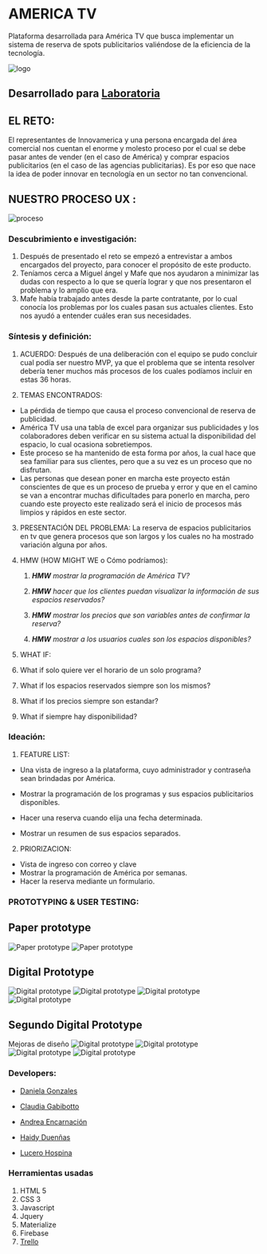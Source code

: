 # AMERICA TV

Plataforma desarrollada para América TV que busca implementar un sistema de reserva de spots publicitarios valiéndose de la eficiencia de la tecnología.

![logo](https://user-images.githubusercontent.com/32287019/37944122-03ae78b6-3140-11e8-9e43-eed2e42f7347.png)


## Desarrollado para [Laboratoria](http://laboratoria.la) 

## EL RETO:
El representantes de Innovamerica y una persona encargada del área comercial nos cuentan el enorme y molesto proceso por el cual se debe pasar antes de vender (en el caso de América) y comprar espacios publicitarios (en el caso de las agencias publicitarias). Es por eso que nace la idea de poder innovar en tecnología en un sector no tan convencional.

## NUESTRO PROCESO UX :

![proceso](https://raw.githubusercontent.com/adayc/reto-buses/nat-branch/assets/images/proceso.png)

### Descubrimiento e investigación:

1. Después de presentado el reto se empezó a entrevistar a ambos encargados del proyecto, para conocer el propósito de este producto.
2. Teníamos cerca a Miguel ángel y Mafe que nos ayudaron a minimizar las dudas con respecto a lo que se quería lograr y que nos presentaron el problema y lo amplio que era.
3. Mafe había trabajado antes desde la parte contratante, por lo cual conocía los problemas por los cuales pasan sus actuales clientes. Esto nos ayudó a entender cuáles eran sus necesidades.

### Síntesis y definición:

1. ACUERDO:
Después de una deliberación con el equipo se pudo concluir cual podía ser nuestro MVP, ya que el problema que se intenta resolver debería tener muchos más procesos de los cuales podíamos incluir en estas 36 horas.

2. TEMAS ENCONTRADOS:
* La pérdida de tiempo que causa el proceso convencional de reserva de publicidad.
* América TV usa una tabla de excel para organizar sus publicidades y los colaboradores deben verificar en su sistema actual la disponibilidad del espacio, lo cual ocasiona sobretiempos.
* Este proceso se ha mantenido de esta forma por años, la cual hace que sea familiar para sus clientes, pero que a su vez es un proceso que no disfrutan.
* Las personas que desean poner en marcha este proyecto están conscientes de que es un proceso de prueba y error y que en el camino se van a encontrar muchas dificultades para ponerlo en marcha, pero cuando este proyecto este realizado será el inicio de procesos más limpios y rápidos en este sector.

3. PRESENTACIÓN DEL PROBLEMA:
La reserva de espacios publicitarios en tv que genera procesos que son largos y los cuales no ha mostrado variación alguna por años.

4. HMW (HOW MIGHT WE o Cómo podríamos):

      1.    _**HMW** mostrar la programación de América TV?_

      2.    _**HMW** hacer que los clientes puedan visualizar la información de sus espacios reservados?_

      3.    _**HMW** mostrar los precios que son variables antes de confirmar la reserva?_

      4.    _**HMW** mostrar a los usuarios cuales son los espacios disponibles?_


6. WHAT IF:

1.    What if solo quiere ver el horario de un solo programa?

2.    What if los espacios reservados siempre son los mismos?

3.    What if los precios siempre son estandar?

4.    What if siempre hay disponibilidad?


### Ideación:

1. FEATURE LIST:

* Una vista de ingreso a la plataforma, cuyo administrador y contraseña sean brindadas por América.

* Mostrar la programación de los programas y sus espacios publicitarios disponibles.

* Hacer una reserva cuando elija una fecha determinada.

* Mostrar un resumen de sus espacios separados.

2. PRIORIZACION:
* Vista de ingreso con correo y clave
* Mostrar la programación de América por semanas.
* Hacer la reserva mediante un formulario.

### PROTOTYPING & USER TESTING:
## Paper prototype
![Paper prototype](assets/images/paper-prot-1.jpeg)
![Paper prototype](assets/images/paper-prot-2.jpeg)

## Digital Prototype
![Digital prototype](assets/images/1-index.png)
![Digital prototype](assets/images/2-home.png)
![Digital prototype](assets/images/3-reserva.png)
![Digital prototype](assets/images/4-confirmacion.png)

## Segundo Digital Prototype
Mejoras de diseño
![Digital prototype](assets/images/1.jpg)
![Digital prototype](assets/images/2.jpg)
![Digital prototype](assets/images/3.jpg)
![Digital prototype](assets/images/4.jpg)

### Developers: 
* [Daniela Gonzales](https://github.com/Danielalab)

* [Claudia Gabibotto](https://github.com/Claudiagari)

* [Andrea Encarnación](https://github.com/AndreEG)

* [Haidy Duenñas](https://github.com/haidyduenas)

* [Lucero Hospina](https://github.com/lucerohospina)

###  Herramientas usadas
1. HTML 5
2. CSS 3
3. Javascript
4. Jquery
5. Materialize
6. Firebase
7. [Trello](https://trello.com/b/Kq6Z48Wh/am%C3%A9rica-tv)
